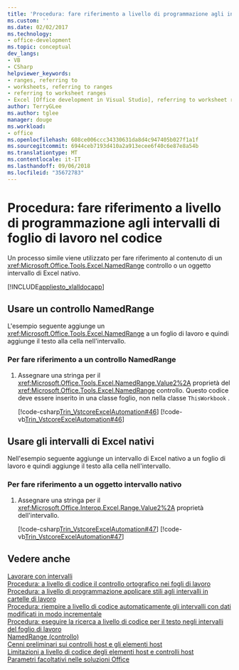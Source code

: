 ```yaml
---
title: 'Procedura: fare riferimento a livello di programmazione agli intervalli di foglio di lavoro nel codice'
ms.custom: ''
ms.date: 02/02/2017
ms.technology:
- office-development
ms.topic: conceptual
dev_langs:
- VB
- CSharp
helpviewer_keywords:
- ranges, referring to
- worksheets, referring to ranges
- referring to worksheet ranges
- Excel [Office development in Visual Studio], referring to worksheet ranges
author: TerryGLee
ms.author: tglee
manager: douge
ms.workload:
- office
ms.openlocfilehash: 608ce006ccc34330631da8d4c947405b027f1a1f
ms.sourcegitcommit: 6944ceb7193d410a2a913ecee6f40c6e87e8a54b
ms.translationtype: MT
ms.contentlocale: it-IT
ms.lasthandoff: 09/06/2018
ms.locfileid: "35672783"
---
```

# <a name="how-to-programmatically-refer-to-worksheet-ranges-in-code"></a>Procedura: fare riferimento a livello di programmazione agli intervalli di foglio di lavoro nel codice
  Un processo simile viene utilizzato per fare riferimento al contenuto di un <xref:Microsoft.Office.Tools.Excel.NamedRange> controllo o un oggetto intervallo di Excel nativo.  
  
 [!INCLUDE[appliesto_xlalldocapp](../vsto/includes/appliesto-xlalldocapp-md.md)]  
  
## <a name="use-a-namedrange-control"></a>Usare un controllo NamedRange  
 L'esempio seguente aggiunge un <xref:Microsoft.Office.Tools.Excel.NamedRange> a un foglio di lavoro e quindi aggiunge il testo alla cella nell'intervallo.  
  
### <a name="to-refer-to-a-namedrange-control"></a>Per fare riferimento a un controllo NamedRange  
  
1.  Assegnare una stringa per il <xref:Microsoft.Office.Tools.Excel.NamedRange.Value2%2A> proprietà del <xref:Microsoft.Office.Tools.Excel.NamedRange> controllo. Questo codice deve essere inserito in una classe foglio, non nella classe `ThisWorkbook` .  
  
     [!code-csharp[Trin_VstcoreExcelAutomation#46](../vsto/codesnippet/CSharp/Trin_VstcoreExcelAutomationCS/Sheet1.cs#46)]
     [!code-vb[Trin_VstcoreExcelAutomation#46](../vsto/codesnippet/VisualBasic/Trin_VstcoreExcelAutomation/Sheet1.vb#46)]  
  
## <a name="use-native-excel-ranges"></a>Usare gli intervalli di Excel nativi  
 Nell'esempio seguente aggiunge un intervallo di Excel nativo a un foglio di lavoro e quindi aggiunge il testo alla cella nell'intervallo.  
  
### <a name="to-refer-to-a-native-range-object"></a>Per fare riferimento a un oggetto intervallo nativo  
  
1.  Assegnare una stringa per il <xref:Microsoft.Office.Interop.Excel.Range.Value2%2A> proprietà dell'intervallo.  
  
     [!code-csharp[Trin_VstcoreExcelAutomation#47](../vsto/codesnippet/CSharp/Trin_VstcoreExcelAutomationCS/Sheet1.cs#47)]
     [!code-vb[Trin_VstcoreExcelAutomation#47](../vsto/codesnippet/VisualBasic/Trin_VstcoreExcelAutomation/Sheet1.vb#47)]  
  
## <a name="see-also"></a>Vedere anche  
 [Lavorare con intervalli](../vsto/working-with-ranges.md)   
 [Procedura: a livello di codice il controllo ortografico nei fogli di lavoro](../vsto/how-to-programmatically-check-spelling-in-worksheets.md)   
 [Procedura: a livello di programmazione applicare stili agli intervalli in cartelle di lavoro](../vsto/how-to-programmatically-apply-styles-to-ranges-in-workbooks.md)   
 [Procedura: riempire a livello di codice automaticamente gli intervalli con dati modificati in modo incrementale](../vsto/how-to-programmatically-automatically-fill-ranges-with-incrementally-changing-data.md)   
 [Procedura: eseguire la ricerca a livello di codice per il testo negli intervalli del foglio di lavoro](../vsto/how-to-programmatically-search-for-text-in-worksheet-ranges.md)   
 [NamedRange (controllo)](../vsto/namedrange-control.md)   
 [Cenni preliminari sui controlli host e gli elementi host](../vsto/host-items-and-host-controls-overview.md)   
 [Limitazioni a livello di codice degli elementi host e controlli host](../vsto/programmatic-limitations-of-host-items-and-host-controls.md)   
 [Parametri facoltativi nelle soluzioni Office](../vsto/optional-parameters-in-office-solutions.md)  
  
  